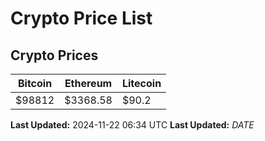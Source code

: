 # Crypto Price List

## Crypto Prices
| Bitcoin | Ethereum | Litecoin |
| ------- | -------- | -------- |
| $98812 | $3368.58 | $90.2 |
**Last Updated:** 2024-11-22 06:34 UTC
**Last Updated:** $DATE$
